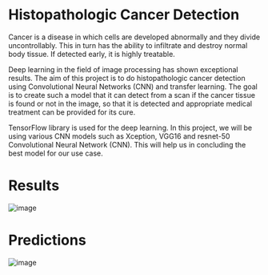 # Histopathologic Cancer Detection 

Cancer is a disease in which cells are developed abnormally and they divide uncontrollably. This in turn has the ability to infiltrate and destroy normal body tissue. If detected early, it is highly treatable.

Deep learning in the field of image processing has shown exceptional results. The aim of this project is to do histopathologic cancer detection using Convolutional Neural Networks (CNN) and transfer learning. The goal is to create such a model that it can detect from a scan if the cancer tissue is found or not in the image, so that it is detected and appropriate medical treatment can be provided for its cure.

TensorFlow library is used for the deep learning. In this project, we will be using various CNN models such as Xception, VGG16 and resnet-50 Convolutional Neural Network (CNN). This will help us in concluding the best model for our use case.

# Results
![image](https://github.com/harpreetkaur6119/histopathologic-cancer-detection-cnn-model/assets/64327716/ca914667-2459-459e-b223-3fa8c252486d)

# Predictions
![image](https://github.com/harpreetkaur6119/histopathologic-cancer-detection-cnn-model/assets/64327716/8edb3519-6e07-4385-ae50-211bf98277e4)
